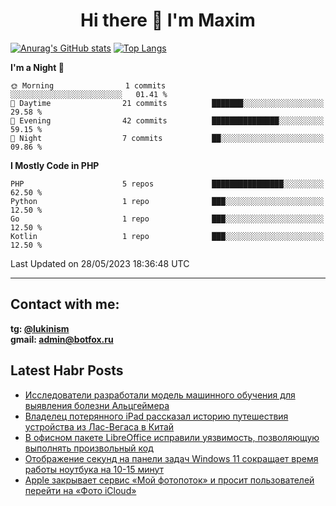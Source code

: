 ## <h1 align="center">Hi there 👋 I'm Maxim</h1>

[![Anurag's GitHub stats](https://github-readme-stats.vercel.app/api?username=lukinism)](https://github.com/anuraghazra/github-readme-stats) [![Top Langs](https://github-readme-stats.vercel.app/api/top-langs/?username=lukinism)](https://github.com/anuraghazra/github-readme-stats)

<!--START_SECTION:waka-->
**I'm a Night 🦉** 

```text
🌞 Morning                1 commits           ░░░░░░░░░░░░░░░░░░░░░░░░░   01.41 % 
🌆 Daytime                21 commits          ███████░░░░░░░░░░░░░░░░░░   29.58 % 
🌃 Evening                42 commits          ███████████████░░░░░░░░░░   59.15 % 
🌙 Night                  7 commits           ██░░░░░░░░░░░░░░░░░░░░░░░   09.86 % 
```


**I Mostly Code in PHP** 

```text
PHP                      5 repos             ████████████████░░░░░░░░░   62.50 % 
Python                   1 repo              ███░░░░░░░░░░░░░░░░░░░░░░   12.50 % 
Go                       1 repo              ███░░░░░░░░░░░░░░░░░░░░░░   12.50 % 
Kotlin                   1 repo              ███░░░░░░░░░░░░░░░░░░░░░░   12.50 % 
```




 Last Updated on 28/05/2023 18:36:48 UTC
<!--END_SECTION:waka-->
___
## Contact with me:
**tg: [@lukinism](https://t.me/lukinism)  
gmail: admin@botfox.ru**

## Latest Habr Posts
<!-- BLOG-POST-LIST:START -->
- [Исследователи разработали модель машинного обучения для выявления болезни Альцгеймера](https://habr.com/ru/news/738268/)
- [Владелец потерянного iPad рассказал историю путешествия устройства из Лас-Вегаса в Китай](https://habr.com/ru/news/738256/)
- [В офисном пакете LibreOffice исправили уязвимость, позволяющую выполнять произвольный код](https://habr.com/ru/news/738212/)
- [Отображение секунд на панели задач Windows 11 сокращает время работы ноутбука на 10-15 минут](https://habr.com/ru/news/738194/)
- [Apple закрывает сервис «Мой фотопоток» и просит пользователей перейти на «Фото iCloud»](https://habr.com/ru/news/738130/)
<!-- BLOG-POST-LIST:END -->
